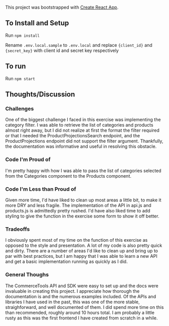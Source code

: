 This project was bootstrapped with [Create React App](https://github.com/facebook/create-react-app).

## To Install and Setup
Run `npm install`

Rename `.env.local.sample` to `.env.local` and replace `{client_id}` and `{secret_key}` with client id and secret key respectively


## To run
Run `npm start`


## Thoughts/Discussion


### Challenges
One of the biggest challenge I faced in this exercise was implementing the category filter. I was able to retrieve the list of categories and products almost right away, but I did not realize at first the format the filter required or that I needed the ProductProjectionsSearch endpoint, and the ProductProjections endpoint did not support the filter argument. Thankfully, the documentation was informative and useful in resolving this obstacle.


### Code I'm Proud of
I'm pretty happy with how I was able to pass the list of categories selected from the Categories component to the Products component. 


### Code I'm Less than Proud of
Given more time, I'd have liked to clean up most areas a little bit, to make it more DRY and less fragile. The implementation of the API in api.js and products.js is admittedly pretty rushed. I'd have also liked time to add styling to give the function in the exercise some form to show it off better. 


### Tradeoffs
I obviously spent most of my time on the function of this exercise as opposed to the style and presentation. A lot of my code is also pretty quick and dirty. There are a number of areas I'd like to clean up and bring up to par with best practices, but I am happy that I was able to learn a new API and get a basic implementation running as quickly as I did. 


### General Thoughs
The CommerceTools API and SDK were easy to set up and the docs were invaluable in creating this project. I appreciate how thorough the documentation is and the numerous examples included. Of the APIs and libraries I have used in the past, this was one of the more stable, straighforward, and well documented of them. I did spend more time on this than recommended, roughly around 10 hours total. I am probably a little rusty as this was the first frontend I have created from scratch in a while. 
